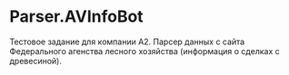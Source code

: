 # Parser.AVInfoBot
Тестовое задание для компании A2.
Парсер данных с сайта Федерального агенства лесного хозяйства (информация о сделках с древесиной).

